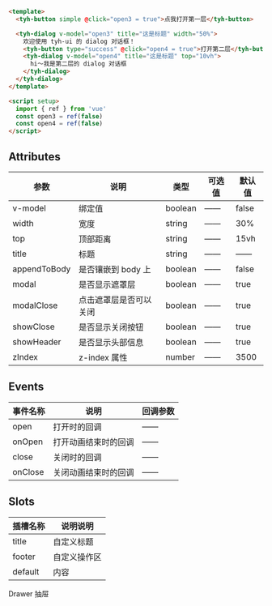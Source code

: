```html
<template>
  <tyh-button simple @click="open3 = true">点我打开第一层</tyh-button>

  <tyh-dialog v-model="open3" title="这是标题" width="50%">
    欢迎使用 tyh-ui 的 dialog 对话框！
    <tyh-button type="success" @click="open4 = true">打开第二层</tyh-button>
    <tyh-dialog v-model="open4" title="这是标题" top="10vh">
      hi～我是第二层的 dialog 对话框
    </tyh-dialog>
  </tyh-dialog>
</template>

<script setup>
  import { ref } from 'vue'
  const open3 = ref(false)
  const open4 = ref(false)
</script>
```

## Attributes

| 参数         | 说明                   | 类型    | 可选值 | 默认值 |
| ------------ | ---------------------- | ------- | ------ | ------ |
| v-model      | 绑定值                 | boolean | ——     | false  |
| width        | 宽度                   | string  | ——     | 30%    |
| top          | 顶部距离               | string  | ——     | 15vh   |
| title        | 标题                   | string  | ——     | ——     |
| appendToBody | 是否镶嵌到 body 上     | boolean | ——     | false  |
| modal        | 是否显示遮罩层         | boolean | ——     | true   |
| modalClose   | 点击遮罩层是否可以关闭 | boolean | ——     | true   |
| showClose    | 是否显示关闭按钮       | boolean | ——     | true   |
| showHeader   | 是否显示头部信息       | boolean | ——     | true   |
| zIndex       | z-index 属性           | number  | ——     | 3500   |

## Events

| 事件名称 | 说明                 | 回调参数 |
| -------- | -------------------- | -------- |
| open     | 打开时的回调         | ——       |
| onOpen   | 打开动画结束时的回调 | ——       |
| close    | 关闭时的回调         | ——       |
| onClose  | 关闭动画结束时的回调 | ——       |

## Slots

| 插槽名称 | 说明说明     |
| -------- | ------------ |
| title    | 自定义标题   |
| footer   | 自定义操作区 |
| default  | 内容         |

<tyh-turn-page style="margin: 50px 0">
  <tyh-turn-page-item direction="left" url="/component/drawer">
    Drawer 抽屉
  </tyh-turn-page-item>
  <!-- <tyh-turn-page-item direction="right" url="/component/rate">
    Rate 评分
  </tyh-turn-page-item> -->
</tyh-turn-page>

